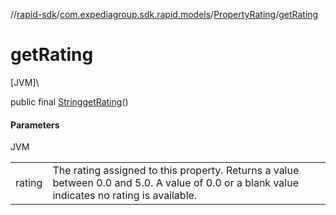 //[rapid-sdk](../../../index.md)/[com.expediagroup.sdk.rapid.models](../index.md)/[PropertyRating](index.md)/[getRating](get-rating.md)

# getRating

[JVM]\

public final [String](https://docs.oracle.com/javase/8/docs/api/java/lang/String.html)[getRating](get-rating.md)()

#### Parameters

JVM

| | |
|---|---|
| rating | The rating assigned to this property. Returns a value between 0.0 and 5.0. A value of 0.0 or a blank value indicates no rating is available. |
